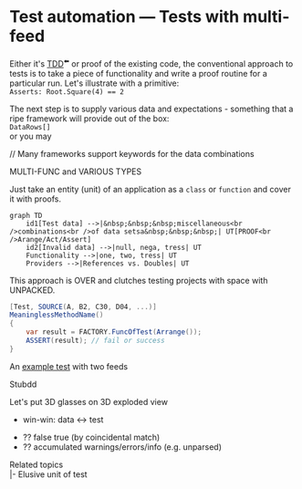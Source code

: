 # Test automation &mdash; Tests with multi-feed

Either it's [TDD](https://github.com/Kyriosity/read-write/tree/main/README%2B/software/tests/asDrive)<sup>⬅️</sup> or proof of the existing code, 
the conventional approach to tests is to take a piece of functionality and write a proof routine for a particular run. Let's illustrate with a primitive:\
`Asserts: Root.Square(4) == 2`

The next step is to supply various data and expectations - something that a ripe framework will provide out of the box:\
`DataRows[]`\
or you may 


// Many frameworks support keywords for the data combinations

MULTI-FUNC and VARIOUS TYPES

Just take an entity (unit) of an application as a `class` or `function` and cover it with proofs.

```mermaid
graph TD
    id1[Test data] -->|&nbsp;&nbsp;&nbsp;miscellaneous<br />combinations<br />of data setsa&nbsp;&nbsp;&nbsp;| UT[PROOF<br />Arange/Act/Assert]
    id2[Invalid data] -->|null, nega, tress| UT
    Functionality -->|one, two, tress| UT
    Providers -->|References vs. Doubles| UT
```

This approach is OVER and clutches testing projects with space with UNPACKED.

```csharp
[Test, SOURCE(A, B2, C30, D04, ...)]
MeaninglessMethodName()
{
    var result = FACTORY.FuncOfTest(Arrange());
    ASSERT(result); // fail or success
}
```

An [example test](../../../src/TuttiFrutti/FuncStore.Convers.Tests/PhysMath/Dims/LengthsTests.cs) with two feeds

Stubdd

Let's put 3D glasses on 
3D exploded view

+ win-win: data <-> test
* ?? false true (by coincidental match)
* ?? accumulated warnings/errors/info (e.g. unparsed)

Related topics\
|- Elusive unit of test
